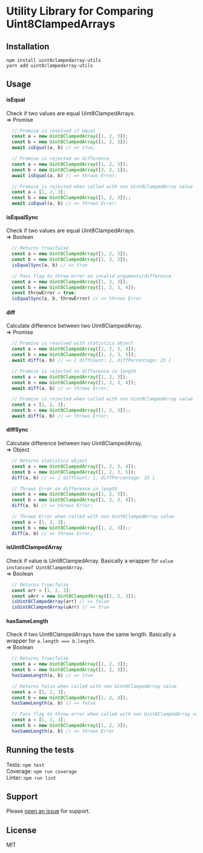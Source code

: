 # Utility Library for Comparing Uint8ClampedArrays

Installation
-------
`npm install uint8clampedarray-utils`    
`yarn add uint8clampedarray-utils` 

Usage
-----
#### isEqual
Check if two values are equal Uint8ClampedArrays.   
=> Promise
```js
  // Promise is resolved if equal
  const a = new Uint8ClampedArray([1, 2, 3]);
  const b = new Uint8ClampedArray([1, 2, 3]);
  await isEqual(a, b) // => true;

  // Promise is rejected on difference
  const a = new Uint8ClampedArray([1, 2, 3]);
  const b = new Uint8ClampedArray([3, 2, 1]);
  await isEqual(a, b) // => throws Error;

  // Promise is rejected when called with non Uint8ClampedArray value
  const a = [1, 2, 3];
  const b = new Uint8ClampedArray([1, 2, 3]);;
  await isEqual(a, b) // => throws Error;
```

#### isEqualSync
Check if two values are equal Uint8ClampedArrays.     
=> Boolean
```js
  // Returns true/false
  const a = new Uint8ClampedArray([1, 2, 3]);
  const b = new Uint8ClampedArray([1, 2, 3]);
  isEqualSync(a, b) // => true

  // Pass flag to throw error on invalid arguments/difference
  const a = new Uint8ClampedArray([1, 2, 3]);
  const b = new Uint8ClampedArray([1, 2, 3, 4]);
  const throwError = true;
  isEqualSync(a, b, throwError) // => throws Error  
```

#### diff
Calculate difference between two Uint8ClampedArray.   
=> Promise
```js
  // Promise is resolved with statistics object
  const a = new Uint8ClampedArray([1, 2, 3, 4]);
  const b = new Uint8ClampedArray([1, 2, 3, 5]);
  await diff(a, b) // => { diffCount: 1, diffPercentage: 25 }

  // Promise is rejected on difference in length
  const a = new Uint8ClampedArray([1, 2, 3]);
  const b = new Uint8ClampedArray([1, 2, 3, 4]);
  await diff(a, b) // => throws Error;

  // Promise is rejected when called with non Uint8ClampedArray value
  const a = [1, 2, 3];
  const b = new Uint8ClampedArray([1, 2, 3]);;
  await diff(a, b) // => throws Error;
```

#### diffSync
Calculate difference between two Uint8ClampedArray.   
=> Object
```js
  // Returns statistics object
  const a = new Uint8ClampedArray([1, 2, 3, 4]);
  const b = new Uint8ClampedArray([1, 2, 3, 5]);
  diff(a, b) // => { diffCount: 1, diffPercentage: 25 }

  // Throws Error on difference in length
  const a = new Uint8ClampedArray([1, 2, 3]);
  const b = new Uint8ClampedArray([1, 2, 3, 4]);
  diff(a, b) // => throws Error;

  // Throws Error when called with non Uint8ClampedArray value
  const a = [1, 2, 3];
  const b = new Uint8ClampedArray([1, 2, 3]);;
  diff(a, b) // => throws Error;
```

#### isUint8ClampedArray
Check if value is Uint8ClampedArray. Basically a wrapper for `value instanceof Uint8ClampedArray`.      
=> Boolean
```js
  // Returns true/false
  const arr = [1, 2, 3];
  const uArr = new Uint8ClampedArray([1, 2, 3]);
  isUint8ClampedArray(arr) // => false
  isUint8ClampedArray(uArr) // => true
```

#### hasSameLength
Check if two Uint8ClampedArrays have the same length. Basically a wrapper for `a.length === b.length`.   
=> Boolean
```js
  // Returns true/false
  const a = new Uint8ClampedArray([1, 2, 3]);
  const b = new Uint8ClampedArray([1, 2, 3]);
  hasSameLength(a, b) // => true

  // Returns false when called with non Uint8ClampedArray value
  const a = [1, 2, 3];
  const b = new Uint8ClampedArray([1, 2, 3]);
  hasSameLength(a, b) // => false

  // Pass flag to throw error when called with non Uint8ClampedArray value
  const a = [1, 2, 3];
  const b = new Uint8ClampedArray([1, 2, 3]);
  hasSameLength(a, b) // => throws Error
```

Running the tests
-----------------
Tests: `npm test`    
Coverage: `npm run coverage`    
Linter: `npm run lint`    

Support
-------
Please [open an issue](https://github.com/ollelauribostrom/Uint8ClampedArray-utils/issues/new) for support.

License
-------
MIT
